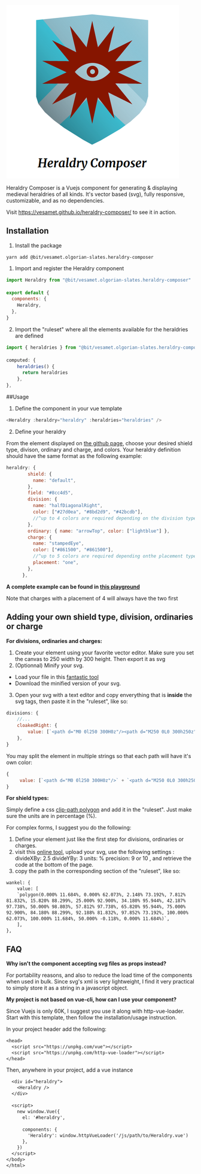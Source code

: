 
![Heraldry Composer logo](https://github.com/vesamet/heraldry-composer/blob/master/screenshot.png "Heraldry Composer logo")

Heraldry Composer is a Vuejs component for generating & displaying medieval heraldries of all kinds.
It's vector based (svg), fully responsive, customizable, and as no dependencies.

Visit https://vesamet.github.io/heraldry-composer/ to see it in action.

## Installation
1. Install the package
```
yarn add @bit/vesamet.olgorian-slates.heraldry-composer
```

1. Import and register the Heraldry component

```js
import Heraldry from "@bit/vesamet.olgorian-slates.heraldry-composer"

export default {
  components: {
    Heraldry,
  },
}
```

2. Import the "ruleset" where all the elements available for the heraldries are defined

```js
import { heraldries } from "@bit/vesamet.olgorian-slates.heraldry-composer/heraldries"

computed: {
    heraldries() {
      return heraldries
    },
},
```
##Usage

1. Define the component in your vue template

```js
<Heraldry :heraldry="heraldry" :heraldries="heraldries" />
```

2. Define your heraldry

From the element displayed on [the github page](https://vesamet.github.io/heraldry-composer/), choose your desired shield type, divison, ordinary and charge, and colors.
Your heraldry definition should have the same format as the following example:

```js
heraldry: {
        shield: {
          name: "default",
        },
        field: "#8cc4d5",
        division: {
          name: "halfDiagonalRight",
          color: ["#27d0ea", "#8bd2d9", "#42bcdb"],
          //^up to 4 colors are required depending on the division type
        },
        ordinary: { name: "arrowTop", color: ["lightblue"] },
        charge: {
          name: "stampedEye",
          color: ["#861500", "#861500"],
          //^up to 5 colors are required depending onthe placement type
          placement: "one",
        },
      },
```
**A complete example can be found in [this playground](https://bit.dev/vesamet/olgorian-slates/heraldry-composer)**

Note that charges with a placement of 4 will always have the two first

## Adding your own shield type, division, ordinaries or charge

**For divisions, ordinaries and charges:**

1. Create your element using your favorite vector editor. Make sure you set the canvas to 250 width by 300 height. Then export it as svg
2. (Optionnal) Minify your svg.

- Load your file in this [fantastic tool](https://jakearchibald.github.io/svgomg/)
- Download the minified version of your svg.

3. Open your svg with a text editor and copy enverything that is **inside** the svg tags,
   then paste it in the "ruleset", like so:

```js
divisions: {
    //...
    cloakedRight: {
        value: [`<path d="M0 0l250 300H0z"/><path d="M250 0L0 300h250z"/>`],
    },
}
```

You may split the element in multiple strings so that each path will have it's own color:

```js
{
     value: [`<path d="M0 0l250 300H0z"/>` + `<path d="M250 0L0 300h250z"/>`],
}
```

**For shield types:**

Simply define a css [clip-path polygon](https://bennettfeely.com/clippy/) and add it in the "ruleset". Just make sure the units are in percentage (%).

For complex forms, I suggest you do the following:

1. Define your element just like the first step for divisions, ordinaries or charges.
2. visit this [online tool](https://betravis.github.io/shape-tools/path-to-polygon/), upload your svg, use the following settings :
   divideXBy: 2.5
   divideYBy: 3
   units: %
   precision: 9 or 10
   , and retrieve the code at the bottom of the page.
3. copy the path in the corresponding section of the "ruleset", like so:

```
wankel: {
    value: [
    `polygon(0.000% 11.684%, 0.000% 62.073%, 2.148% 73.192%, 7.812% 81.832%, 15.820% 88.299%, 25.000% 92.900%, 34.180% 95.944%, 42.187% 97.738%, 50.000% 98.803%, 57.812% 97.738%, 65.820% 95.944%, 75.000% 92.900%, 84.180% 88.299%, 92.188% 81.832%, 97.852% 73.192%, 100.000% 62.073%, 100.000% 11.684%, 50.000% -0.118%, 0.000% 11.684%)`,
    ],
},
```

## FAQ

**Why isn't the component accepting svg files as props instead?**

For portability reasons, and also to reduce the load time of the components when used in bulk.
Since svg's xml is very lightweight, I find it very practical to simply store it as a string in a javascript object.

**My project is not based on vue-cli, how can I use your component?**

Since Vuejs is only 60K, I suggest you use it along with http-vue-loader.
Start with this template, then follow the installation/usage instruction.

In your project header add the following:
```
<head>
  <script src="https://unpkg.com/vue"></script>
  <script src="https://unpkg.com/http-vue-loader"></script>
</head>
```
Then, anywhere in your project, add a vue instance
```
  <div id="heraldry">
    <Heraldry />
  </div>

  <script>
    new window.Vue({
      el: '#heraldry',

      components: {
        'Heraldry': window.httpVueLoader('/js/path/to/Heraldry.vue')
      },
    })
  </script>
</body>
</html>
```
